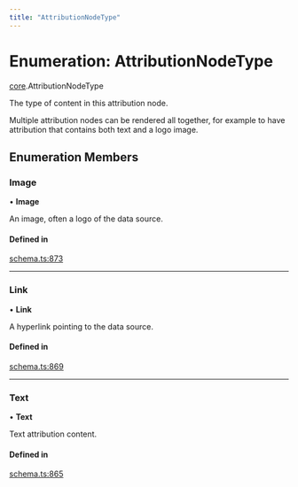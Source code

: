```yaml
---
title: "AttributionNodeType"
---
```

# Enumeration: AttributionNodeType

[core](../modules/core.md).AttributionNodeType

The type of content in this attribution node.

Multiple attribution nodes can be rendered all together, for example to have
attribution that contains both text and a logo image.

## Enumeration Members

### Image

• **Image**

An image, often a logo of the data source.

#### Defined in

[schema.ts:873](https://github.com/coda/packs-sdk/blob/main/schema.ts#L873)

___

### Link

• **Link**

A hyperlink pointing to the data source.

#### Defined in

[schema.ts:869](https://github.com/coda/packs-sdk/blob/main/schema.ts#L869)

___

### Text

• **Text**

Text attribution content.

#### Defined in

[schema.ts:865](https://github.com/coda/packs-sdk/blob/main/schema.ts#L865)
